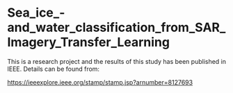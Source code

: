 # Sea_ice_-and_water_classification_from_SAR_Imagery_Transfer_Learning

This is a research project and the results of this study has been published in IEEE. Details can be found from:

https://ieeexplore.ieee.org/stamp/stamp.jsp?arnumber=8127693

